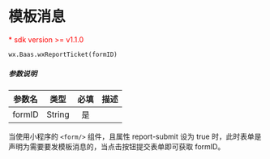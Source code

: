 # 模板消息

<p style='color:red'>* sdk version >= v1.1.0</p>

`wx.Baas.wxReportTicket(formID)`

##### 参数说明

|   参数名   |   类型   |  必填  |   描述   |
| :-----------: | :----: | :--: | :------------------------ |
| formID | String |  是   |  |

当使用小程序的 `<form/>` 组件，且属性 report-submit 设为 true 时，此时表单是声明为需要要发模板消息的，当点击按钮提交表单即可获取 formID。